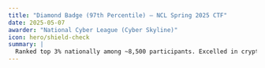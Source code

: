 ```yaml
---
title: "Diamond Badge (97th Percentile) – NCL Spring 2025 CTF"
date: 2025-05-07
awarder: "National Cyber League (Cyber Skyline)"
icon: hero/shield-check
summary: |
  Ranked top 3% nationally among ~8,500 participants. Excelled in cryptography, OSINT, exploitation, network analysis, web security, and password cracking.
---
```

